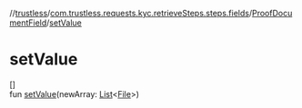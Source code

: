 //[trustless](../../../index.md)/[com.trustless.requests.kyc.retrieveSteps.steps.fields](../index.md)/[ProofDocumentField](index.md)/[setValue](set-value.md)

# setValue

[]\
fun [setValue](set-value.md)(newArray: [List](https://kotlinlang.org/api/latest/jvm/stdlib/kotlin.collections/-list/index.html)&lt;[File](https://developer.android.com/reference/kotlin/java/io/File.html)&gt;)
